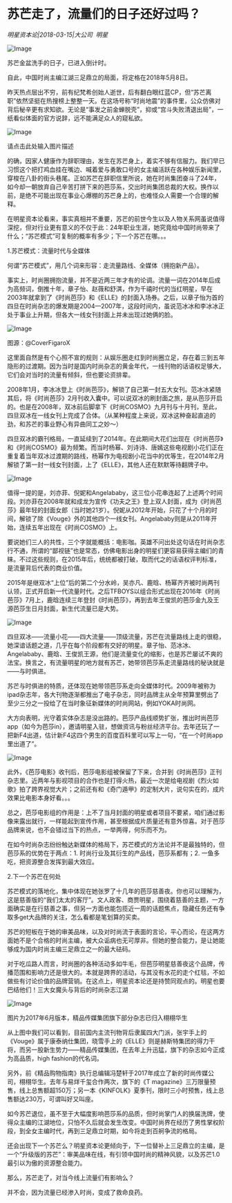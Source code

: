 # 苏芒走了，流量们的日子还好过吗？

*明星资本论|2018-03-15|大公司 
                                                明星*

![Image](http://p2.pstatp.com/large/pgc-image/152110570014473804646ac)

苏芒金盆洗手的日子，已进入倒计时。

自此，中国时尚主编江湖三足鼎立的局面，将定格在2018年5月8日。

昨天热点层出不穷，前有纪梵希创始人逝世，后有翻白眼红蓝CP，但“苏芒离职”依然坚挺在热搜榜上整整一天。在这场号称“时尚地震”的事件里，公众仿佛对背后秘辛更有求知欲。无论是“事发之前金蝉脱壳”，抑或“宫斗失败清退出局”，一纸看似体面的官方说辞，远不能满足众人的窥私欲。

![Image](http://p2.pstatp.com/large/pgc-image/1521105336478b2532f735b)

请点击此处输入图片描述

的确，因家人健康作为辞职理由，发生在苏芒身上，着实不够有信服力。我们早已习惯这个把打鸡血挂在嘴边、喊着爱与勇敢口号的女主编活跃在各种娱乐新闻里，穿梭在八卦的街头巷尾。正如苏芒在辞职信里所说，她在时尚集团奋斗了24年，如今却一朝放弃自己辛苦打拼下来的芭莎系，交出时尚集团总裁的大权。换作以前，是绝不可能出现在事业心爆棚的苏芒身上的，也难怪众人需要一个合理的解释。

在明星资本论看来，事实真相并不重要，苏芒的前世今生以及人物关系网虽说值得深挖，但对行业更有意义的不仅于此：24年职业生涯，她究竟给中国时尚带来了什么；“苏芒模式”可复制的概率有多少；下一个苏芒在哪。。。

1.苏芒模式：流量时代与全媒体

何谓“苏芒模式”，用几个词来形容：走流量路线、全媒体（拥抱新产品）。

事实上，时尚圈拥抱流量，并不是近两三年才有的论调。流量一词在2014年后成为高频词，倒推十年，章子怡、赵薇和舒淇，作为千禧时代的当红明星，早在2003年就拿到了《时尚芭莎》和《ELLE》的封面入场券。之后，以章子怡为首的四旦在时尚杂志的爆发期是2004—2007年，这段时间内，虽说范冰冰和李冰冰正处于事业上升期，但各大一线女刊封面上并未出现过她俩的脸。

![Image](http://p2.pstatp.com/large/pgc-image/1521105336637bc805adaeb)

图源：@CoverFigaroX

这里面自然是有个心照不宣的规则：从娱乐圈走红到时尚圈立足，存在着三到五年隐形的过渡期。因为当时是国内时尚杂志的黄金年代，一线刊物的话语权足够大，它们会对当时的流量有倾斜，但也要论资排辈。

2008年1月，李冰冰登上《时尚芭莎》，解锁了自己第一封五大女刊。范冰冰紧随其后，将《时尚芭莎》2月刊收入囊中。可以说双冰的刷封面之旅，是从芭莎开启的。也是在2008年，双冰前后脚拿下《时尚COSMO》九月刊与十月刊，至此，四旦双冰在一线女刊上完成了合体。（从某种程度上来说，双冰这种奋起直追的劲，和苏芒的事业野心有异曲同工之妙～）

四旦双冰的霸刊格局，一直延续到了2014年。在此期间大花们出现在《时尚芭莎》和《时尚COSMO》最为频繁。而当时杨幂、刘诗诗、唐嫣这些电视剧小花们正在重复着当年双冰过渡期的路线，杨幂作为电视剧小花当中的优等生，在2014年2月解锁了第一封一线女刊封面，上了《ELLE》，其他人还在默默等待翻牌子中。

![Image](http://p2.pstatp.com/large/pgc-image/152110533670933d8e632c1)

值得一提的是，刘亦菲、倪妮和Angelababy，这三位小花串连起了上述两个时间段。刘亦菲在2008年就和成龙为宣传《功夫之王》登上双人封面，成为《时尚芭莎》最年轻的封面女郎（当时她21岁）。倪妮从2012年开始，只花了十个月的时间，解锁了除《Vouge》外的其他四个一线女刊。Angelababy则是从2011年开始，连续五年出现在《时尚COSMO》上。

要说她们三人的共性，三个字就能概括：电影咖。英雄不问出处这句话在时尚杂志行不通，所谓的“鄙视链”也是常态，仿佛电影出身的明星们更容易获得主编们的青睐。不过这些规则，在2015年后，统统都被打破，取而代之的话语权评判标准，是流量背后代表的商业价值。

2015年是继双冰“上位”后的第二个分水岭，吴亦凡、鹿晗、杨幂齐齐被时尚两刊认领，正式开启新一代流量时代。之后TFBOYS以组合形式出现在2016年《时尚芭莎》7月上，鹿晗连续三年登封《时尚芭莎》，再到去年王俊凯的芭莎金九及王源芭莎生日月封面，新生代流量已是大势。

![Image](http://p2.pstatp.com/large/pgc-image/1521105336458b1ffbf3c23)

四旦双冰——流量小花——四大流量——顶级流量，苏芒在流量路线上走的很稳，她深谙话题之道，几乎在每个阶段都有交好的明星。章子怡、范冰冰、Angelababy、鹿晗、王俊凯王源，他们是流量变化的缩影，也是苏芒屡试不爽的法宝。换言之，有流量明星的地方就有苏芒，她带领芭莎系走流量路线的秘诀就是——与时俱进。

苏芒与时俱进的特质，还体现在她带领芭莎系走向全媒体时代。2009年被称为ipad杂志年，各大刊物逐渐都推出了电子杂志，同时品牌主从全年预算里劈出了至少三分之一投给了在当时象征新媒体的时尚网站，例如YOKA时尚网。

大方向表明，光守着实体杂志是没出路的。芭莎产品线顺势扩张，推出时尚芭莎app（如今为芭莎in），邀请明星入驻，想做资讯与粉丝经济平台。去年还玩了一把新F4出道，估计新F4这四个男生的百度百科里可以写上一句，“在一个时尚app里出道了”。

![Image](http://p2.pstatp.com/large/pgc-image/152110533665024322e7bb8)

此外，《芭莎电影》收刊后，芭莎电影组被保留了下来，合并到《时尚芭莎》正刊杂志里。近两年与影视项目的合作也是打得火热，最近一次是给电视剧《烈火如歌》拍了跨界视觉大片；之前还有和《奇门遁甲》的定制大片，说句实在的，成片效果比电影本身好看。。。

总之，芭莎电影组的作用是：上不了当月封面的明星或者项目不要紧，咱们通过影像来露出就行，一样能起到宣传作用，甚至根据成片质量还有意外惊喜。对于芭莎品牌来说，也不会错过当下的热点，一举两得，何乐而不为。

在如今时尚杂志纷纷触达新媒体的格局下，苏芒模式的方法论并不是最独特的，但芭莎系的优势在于两点：1. 时尚行业及其衍生的产品线，芭莎系都有；2. 一鱼多吃，把资源整合发挥到最大效应。

2.下一个苏芒在何处

苏芒模式的落地化，集中体现在她张罗了十几年的芭莎慈善夜。你也可以理解为，这是慈善版的“我们太太的客厅”。文人政客、商贾明星，围绕着慈善的主题，一方面确实是在行慈善之事，但另一方面也能包揽近一周的话题焦点，隐藏任务还有争取多get大品牌的关注，怎么看都是笔划算的买卖。

苏芒的短板在于她的审美品味，以及对时尚流于表面的言论，平心而论，在这两方面她不是个合格的时尚主编，被大众诟病也无可厚非。但她的整合能力，是让她能够成为国内时尚主编三足鼎立之一的最大砝码。

对于吃瓜路人而言，时尚圈的各种活动多如牛毛，但芭莎明星慈善夜这个品牌，传播范围和影响力还是很大的。本就是跨界的活动，与其没有水花的走个红毯，不如做些有讨论价值的品牌营销。在这点上，明星资本论还是持赞同观点的。明星也要巴结他们！三大女魔头与背后的时尚杂志江湖

![Image](http://static.ylzbl.com/uploads/ueditor/php/upload/image/20180315/1521106215374689.jpeg)

图片为2017年6月版本，精品传媒集团旗下部分杂志已归入栩栩华生

从上图中我们可以看到，目前国内主流刊物背后隶属四大门派，张宇手上的《Vouge》属于康泰纳仕集团，晓雪手上的《ELLE》则是赫斯特集团的得力干将，而另一股新生势力——精品传媒集团，在去年上升迅猛，旗下的杂志如今正成为高品质，high fashion的代名词。

另外，前《精品购物指南》执行总编辑冯楚轩于2017年成立了新的时尚传媒公司，栩栩华生。去年与易烊千玺合作两次，旗下的《T magazine》三万限量预售，线上总售额超150万；另一本《KINFOLK》夏季刊，限时三小时预售，线上总售额达230万，可谓叫好又叫座。

如今苏芒退位，虽不至于大幅度影响芭莎系的品质，但时尚掌门人的换届洗牌，使得众主编的江湖地位，只怕不久后就会发生改变。中国时尚界在经历了男性掌权阶段，到全女主编时代，再到三足鼎立时期，如今将走到百舸争流的格局。

还会出现下一个苏芒么？明星资本论更倾向于，下一位替补上三足鼎立的主编，是一个“升级版的苏芒”：审美品味在线，有引领中国时尚的精神风貌，以及苏芒1.0最引以为傲的资源整合能力。

那么，苏芒走了，对当今线上流量们有影响么？

并不会，因为流量已经渗入时尚，变成了救命良药。

